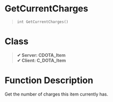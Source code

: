 # GetCurrentCharges
> `int GetCurrentCharges()`
# Class
> __✔ Server: CDOTA_Item__  
> __✔ Client: C_DOTA_Item__  
# Function Description
Get the number of charges this item currently has.
